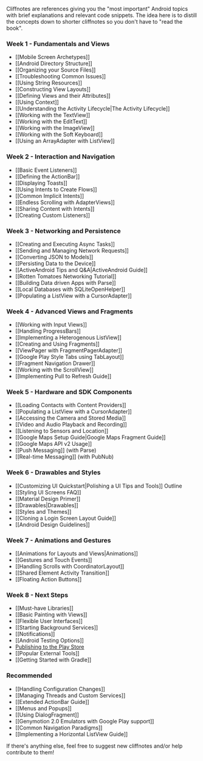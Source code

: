 Cliffnotes are references giving you the "most important" Android topics with brief explanations and relevant code snippets. The idea here is to distill the concepts down to shorter cliffnotes so you don't have to "read the book".

### Week 1 - Fundamentals and Views

* [[Mobile Screen Archetypes]]
* [[Android Directory Structure]]
* [[Organizing your Source Files]]
* [[Troubleshooting Common Issues]]
* [[Using String Resources]]
* [[Constructing View Layouts]]
* [[Defining Views and their Attributes]] 
* [[Using Context]]
* [[Understanding the Activity Lifecycle|The Activity Lifecycle]]
* [[Working with the TextView]]
* [[Working with the EditText]]
* [[Working with the ImageView]]
* [[Working with the Soft Keyboard]]
* [[Using an ArrayAdapter with ListView]]

### Week 2 - Interaction and Navigation

* [[Basic Event Listeners]]
* [[Defining the ActionBar]]
* [[Displaying Toasts]]
* [[Using Intents to Create Flows]]
* [[Common Implicit Intents]]
* [[Endless Scrolling with AdapterViews]]
* [[Sharing Content with Intents]]
* [[Creating Custom Listeners]]

### Week 3 - Networking and Persistence

* [[Creating and Executing Async Tasks]]
* [[Sending and Managing Network Requests]]
* [[Converting JSON to Models]]
* [[Persisting Data to the Device]]
* [[ActiveAndroid Tips and Q&A|ActiveAndroid Guide]]
* [[Rotten Tomatoes Networking Tutorial]]
* [[Building Data driven Apps with Parse]]
* [[Local Databases with SQLiteOpenHelper]]
* [[Populating a ListView with a CursorAdapter]]

### Week 4 - Advanced Views and Fragments

* [[Working with Input Views]]
* [[Handling ProgressBars]]
* [[Implementing a Heterogenous ListView]]
* [[Creating and Using Fragments]]
* [[ViewPager with FragmentPagerAdapter]]
* [[Google Play Style Tabs using TabLayout]]
* [[Fragment Navigation Drawer]]
* [[Working with the ScrollView]]
* [[Implementing Pull to Refresh Guide]]

### Week 5 - Hardware and SDK Components

* [[Loading Contacts with Content Providers]]
* [[Populating a ListView with a CursorAdapter]]
* [[Accessing the Camera and Stored Media]]
* [[Video and Audio Playback and Recording]]
* [[Listening to Sensors and Location]]
* [[Google Maps Setup Guide|Google Maps Fragment Guide]]
* [[Google Maps API v2 Usage]]
* [[Push Messaging]] (with Parse)
* [[Real-time Messaging]] (with PubNub)

### Week 6 - Drawables and Styles

* [[Customizing UI Quickstart|Polishing a UI Tips and Tools]] Outline
* [[Styling UI Screens FAQ]]
* [[Material Design Primer]]
* [[Drawables|Drawables]]
* [[Styles and Themes]]
* [[Cloning a Login Screen Layout Guide]]
* [[Android Design Guidelines]]

### Week 7 - Animations and Gestures

* [[Animations for Layouts and Views|Animations]]
* [[Gestures and Touch Events]]
* [[Handling Scrolls with CoordinatorLayout]]
* [[Shared Element Activity Transition]]
* [[Floating Action Buttons]]

### Week 8 - Next Steps

* [[Must-have Libraries]]
* [[Basic Painting with Views]]
* [[Flexible User Interfaces]]
* [[Starting Background Services]]
* [[Notifications]]
* [[Android Testing Options]]
* [Publishing to the Play Store](http://goo.gl/mUlGL1)
* [[Popular External Tools]]
* [[Getting Started with Gradle]]

### Recommended

* [[Handling Configuration Changes]]
* [[Managing Threads and Custom Services]]
* [[Extended ActionBar Guide]]
* [[Menus and Popups]]
* [[Using DialogFragment]]
* [[Genymotion 2.0 Emulators with Google Play support]]
* [[Common Navigation Paradigms]]
* [[Implementing a Horizontal ListView Guide]]
 
If there's anything else, feel free to suggest new cliffnotes and/or help contribute to them!